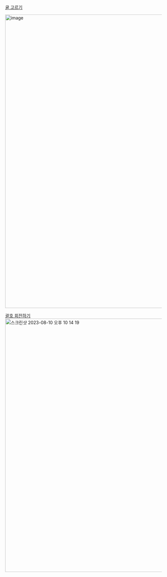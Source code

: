 [귤 고르기](https://school.programmers.co.kr/learn/courses/30/lessons/138476)

<img width="944" alt="image" src="https://github.com/koreaIT-study/programmers/assets/32920566/e6320c0c-59cd-4d5f-a955-340297ab4a1f">

[괄호 회전하기](https://school.programmers.co.kr/learn/courses/30/lessons/76502)
<img width="815" alt="스크린샷 2023-08-10 오후 10 14 19" src="https://github.com/koreaIT-study/programmers/assets/82895809/bc99462f-624c-421e-b66a-eb668e775672">
